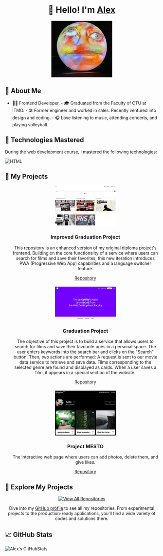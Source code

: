 <h1 align="center">
  👋 Hello! I'm <a href="https://tarantino.nomoredomains.work/en/">Alex</a>
</h1>

<p align="center">
  <img
    src="./public/images/banner-github.jpg"
    width="200"
    alt="Tony Oursler, an American multimedia and installation artist."
    title="I took this photo at an exhibition in 2022. Tony Oursler, born in 1957, is renowned for his diverse artworks spanning video, sculpture, installation, performance, and painting. He earned his Bachelor of Fine Arts from the California Institute for the Arts in 1979 and is currently based in New York City."
  />
</p>

<h2>📌 About Me</h2>

- 👨‍💻 Frontend Developer. - 🎓 Graduated from the Faculty of CTU at ITMO. - 🛠️
  Former engineer and worked in sales. Recently ventured into design and
  coding. - 🎧 Love listening to music, attending concerts, and playing
  volleyball.

<h2>🚀 Technologies Mastered</h2>
<p>During the web development course, I mastered the following technologies:</p>

<p>
  <img
    src="https://img.shields.io/badge/-HTML-E34F26?style=flat&logo=HTML5&logoColor=white"
    alt="HTML"
  />  
</p>

<h2>🎨 My Projects</h2>

<ul style="list-style-type: none">
  <li style="text-align: center; margin-bottom: 20px">
    <a href="https://tarantino.nomoredomains.work">
      <img
        src="./public/images/pwa_improved_diploma_project.jpg"
        width="200"
        alt="Improved graduation project"
      />
    </a>
    <h3>Improved Graduation Project</h3>
    <p>
      This repository is an enhanced version of my original diploma project's
      frontend. Building on the core functionality of a service where users can
      search for films and save their favorites, this new iteration introduces
      PWA (Progressive Web App) capabilities and a language switcher feature.
    </p>
    <a href="https://github.com/yacax/pwa-movies-explorer-frontend.git"
      >Repository</a
    >
  </li>

  <li style="text-align: center; margin-bottom: 20px">
    <a href="https://github.com/yacax/movies-explorer-frontend.git">
      <img
        src="./public/images/diploma_project.jpg"
        width="200"
        alt="Graduation project"
      />
    </a>
    <h3>Graduation Project</h3>
    <p>
      The objective of this project is to build a service that allows users to
      search for films and save their favourite ones in a personal space. The
      user enters keywords into the search bar and clicks on the "Search"
      button. Then, two actions are performed: A request is sent to our movie
      data service to retrieve and save data. Films corresponding to the
      selected genre are found and displayed as cards. When a user saves a film,
      it appears in a special section of the website.
    </p>
    <a href="https://github.com/yacax/movies-explorer-frontend.git"
      >Repository</a
    >
  </li>

  <li style="text-align: center">
    <a href="https://yacax.nomoreparties.sbs">
      <img src="./public/images/mesto.jpg" width="200" alt="Project MESTO" />
    </a>
    <h3>Project MESTO</h3>
    <p>
      The interactive web page where users can add photos, delete them, and give
      likes.
    </p>
    <a href="https://github.com/yacax/react-mesto-api-full-gha.git"
      >Repository</a
    >
  </li>
</ul>

<h2>🔗 Explore My Projects</h2>

<p align="center">
  <a href="https://github.com/yacax?tab=repositories" target="_blank">
    <img
      src="https://img.shields.io/badge/View-All%20Repositories-blueviolet?style=for-the-badge&logo=github"
      alt="View All Repositories"
    />
  </a>
</p>

<p align="center">
  Dive into my
  <a href="https://github.com/yacax?tab=repositories">GitHub profile</a> to see
  all my repositories. From experimental projects to the production-ready
  applications, you'll find a wide variety of codes and solutions there.
</p>

<h2>📈 GitHub Stats</h2>

![Alex's GitHubStats](https://github-readme-stats.vercel.app/api?username=yacax&show_icons=true&theme=radical)

